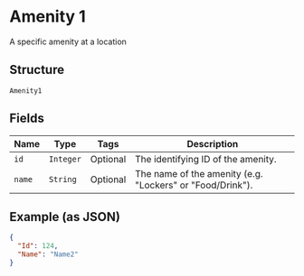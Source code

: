 
# Amenity 1

A specific amenity at a location

## Structure

`Amenity1`

## Fields

| Name | Type | Tags | Description |
|  --- | --- | --- | --- |
| `id` | `Integer` | Optional | The identifying ID of the amenity. |
| `name` | `String` | Optional | The name of the amenity (e.g. "Lockers" or "Food/Drink"). |

## Example (as JSON)

```json
{
  "Id": 124,
  "Name": "Name2"
}
```

